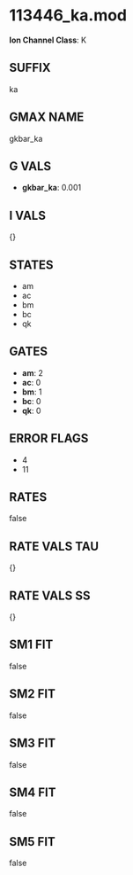 # 113446_ka.mod

**Ion Channel Class**: K

## SUFFIX

ka

## GMAX NAME

gkbar_ka

## G VALS

- **gkbar_ka**: 0.001

## I VALS

{}

## STATES

- am
- ac
- bm
- bc
- qk

## GATES

- **am**: 2
- **ac**: 0
- **bm**: 1
- **bc**: 0
- **qk**: 0

## ERROR FLAGS

- 4
- 11

## RATES

false

## RATE VALS TAU

{}

## RATE VALS SS

{}

## SM1 FIT

false

## SM2 FIT

false

## SM3 FIT

false

## SM4 FIT

false

## SM5 FIT

false
